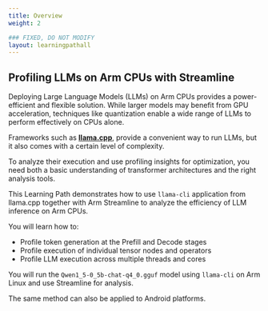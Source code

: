 ```yaml
---
title: Overview
weight: 2

### FIXED, DO NOT MODIFY
layout: learningpathall
---
```


## Profiling LLMs on Arm CPUs with Streamline

Deploying Large Language Models (LLMs) on Arm CPUs provides a power-efficient and flexible solution. While larger models may benefit from GPU acceleration, techniques like quantization enable a wide range of LLMs to perform effectively on CPUs alone.  

Frameworks such as [**llama.cpp**](https://github.com/ggml-org/llama.cpp), provide a convenient way to run LLMs, but it also comes with a certain level of complexity. 

To analyze their execution and use profiling insights for optimization, you need both a basic understanding of transformer architectures and the right analysis tools.

This Learning Path demonstrates how to use `llama-cli` application from llama.cpp together with Arm Streamline to analyze the efficiency of LLM inference on Arm CPUs.  

You will learn how to:
- Profile token generation at the Prefill and Decode stages
- Profile execution of individual tensor nodes and operators
- Profile LLM execution across multiple threads and cores

You will run the `Qwen1_5-0_5b-chat-q4_0.gguf` model using `llama-cli` on Arm Linux and use Streamline for analysis.  

The same method can also be applied to Android platforms.
